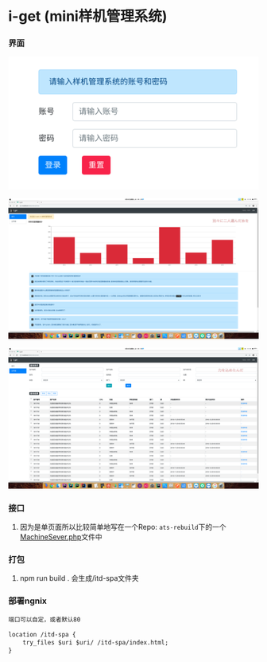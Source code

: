 # i-get (mini样机管理系统)


### 界面

![登录界面](./doc/img/login.png)

![首页](./doc/img/home.png)

![主界面](./doc/img/main.png)



### 接口

1. 因为是单页面所以比较简单地写在一个Repo: `ats-rebuild`下的一个[MachineSever.php](https://github.com/ss7424Refar/ats-rebuild/blob/master/application/services/controller/MachineSever.php)文件中



### 打包

1. npm run build . 会生成/itd-spa文件夹



### 部署ngnix

`端口可以自定，或者默认80`

```
location /itd-spa {
    try_files $uri $uri/ /itd-spa/index.html;
}
```
